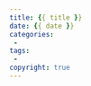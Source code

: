 ```yaml
---
title: {{ title }}
date: {{ date }}
categories: 
 -
tags: 
 - 
copyright: true
---
```









<!--more-->

